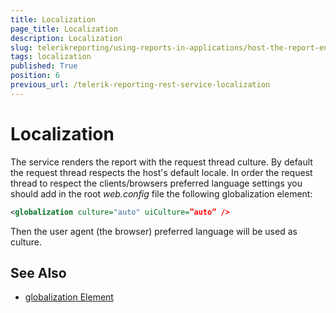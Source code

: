 ```yaml
---
title: Localization
page_title: Localization 
description: Localization
slug: telerikreporting/using-reports-in-applications/host-the-report-engine-remotely/telerik-reporting-rest-services/localization
tags: localization
published: True
position: 6
previous_url: /telerik-reporting-rest-service-localization
---
```


# Localization

The service renders the report with the request thread culture. By default the request thread respects the host's default locale. In order the request thread to respect the clients/browsers preferred language settings you should add in the root _web.config_ file the following globalization element: 
    
````xml
<globalization culture="auto" uiCulture=”auto” />
````

Then the user agent (the browser) preferred language will be used as culture. 

## See Also

* [globalization Element](http://msdn.microsoft.com/en-us/library/hy4kkhe0(v=vs.85).aspx)
